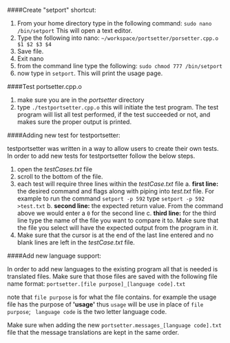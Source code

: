 ####Create "setport" shortcut:

1. From your home directory type in the following command: `sudo nano /bin/setport`
   This will open a text editor.
2. Type the following into nano: `~/workspace/portsetter/porsetter.cpp.o $1 $2 $3 $4`
3. Save file.
4. Exit nano
5. from the command line type the following: `sudo chmod 777 /bin/setport`
6. now type in `setport`. This will print the usage page.

####Test portsetter.cpp.o

1. make sure you are in the _portsetter_ directory
2. type `./testportsetter.cpp.o` this will initiate the test program. The test program will list all test performed, 
	   if the test succeeded or not, and makes sure the proper output is printed.

####Adding new test for testportsetter:

testportsetter was written in a way to allow users to create their own tests. In order to add new tests for testportsetter follow the below steps.
	
1. open the _testCases.txt_ file
2. scroll to the bottom of the file.
3. each test will require three lines within the _testCase.txt_ file
	a. **first line:** the desired command and flags along with piping into _test.txt_ file. For example to run the command `setport -p 592` type `setport -p 592 >test.txt`
	b. **second line:** the expected return value. From the command above we would enter a `0` for the second line
	c. **third line:** for the third line type the name of the file you want to compare it to. Make sure that the file you select will have the expected output from the program in it.
4. Make sure that the cursor is at the end of the last line entered and no blank lines are left in the _testCase.txt_ file.

####Add new language support:

In order to add new languages to the existing program all that is needed is translated files. Make sure that those files are saved with the following file name format:
`portsetter.[file purpose]_[language code].txt`
		
note that `file purpose` is for what the file contains. for example the usage file has the purpose of **'usage'** thus `usage` will be use in place of `file purpose`; ` language code` is the 
two letter language code.
	
Make sure when adding the new `portsetter.messages_[language code].txt` file that the message translations are kept in the same order.